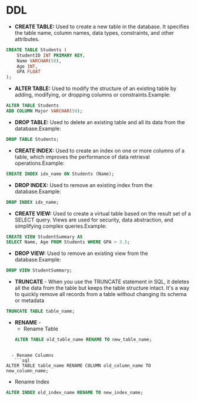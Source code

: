 # DDL

- **CREATE TABLE:** Used to create a new table in the database. It specifies the table name, column names, data types, constraints, and other attributes.
```sql
CREATE TABLE Students (
    StudentID INT PRIMARY KEY,
    Name VARCHAR(50),
    Age INT,
    GPA FLOAT
);
```

- **ALTER TABLE:** Used to modify the structure of an existing table by adding, modifying, or dropping columns or constraints.Example:
```sql
ALTER TABLE Students
ADD COLUMN Major VARCHAR(50);
```

- **DROP TABLE:** Used to delete an existing table and all its data from the database.Example:
```sql
DROP TABLE Students;
```

- **CREATE INDEX:** Used to create an index on one or more columns of a table, which improves the performance of data retrieval operations.Example:
```sql
CREATE INDEX idx_name ON Students (Name);
```

- **DROP INDEX:** Used to remove an existing index from the database.Example:
```sql
DROP INDEX idx_name;
```

- **CREATE VIEW:** Used to create a virtual table based on the result set of a SELECT query. Views are used for security, data abstraction, and simplifying complex queries.Example:
```sql
CREATE VIEW StudentSummary AS
SELECT Name, Age FROM Students WHERE GPA > 3.5;
```

- **DROP VIEW:** Used to remove an existing view from the database.Example:
```sql
DROP VIEW StudentSummary;
```

- **TRUNCATE** - When you use the TRUNCATE statement in SQL, it deletes all the data from the table but keeps the table structure intact. It's a way to quickly remove all records from a table without changing its schema or metadata
```sql
TRUNCATE TABLE table_name;
```

- **RENAME** - 
  - Rename Table 
  ```sql
  ALTER TABLE old_table_name RENAME TO new_table_name;
```

  - Rename Columns
   ```sql
ALTER TABLE table_name RENAME COLUMN old_column_name TO new_column_name;
```

  - Rename Index
```sql
ALTER INDEX old_index_name RENAME TO new_index_name;
```